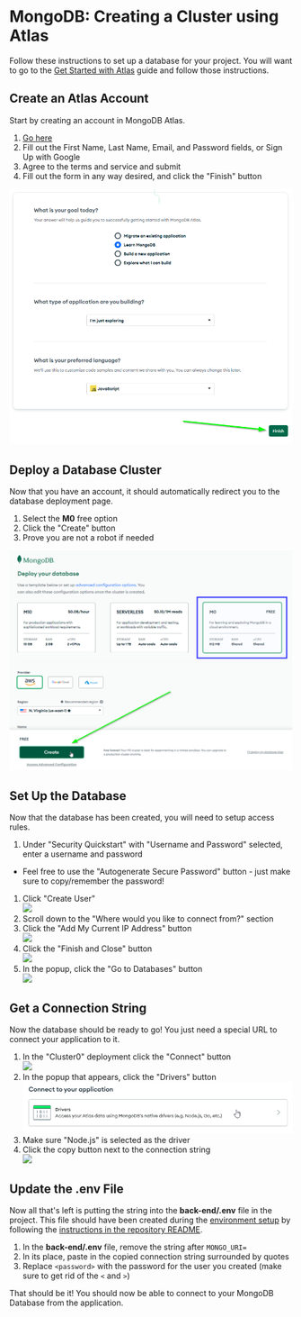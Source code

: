 # MongoDB: Creating a Cluster using Atlas
Follow these instructions to set up a database for your project. You will want to go to the [Get Started with Atlas](https://www.mongodb.com/docs/atlas/getting-started/) guide and follow those instructions.

## Create an Atlas Account
Start by creating an account in MongoDB Atlas.

1. [Go here](https://www.mongodb.com/cloud/atlas/register)
1. Fill out the First Name, Last Name, Email, and Password fields, or Sign Up with Google
1. Agree to the terms and service and submit
1. Fill out the form in any way desired, and click the "Finish" button

![](Assets/MongoGoals.png)

## Deploy a Database Cluster
Now that you have an account, it should automatically redirect you to the database deployment page.

1. Select the **M0** free option
1. Click the "Create" button
1. Prove you are not a robot if needed

![](Assets/MongoFreeCreate.png)

## Set Up the Database
Now that the database has been created, you will need to setup access rules.

1. Under "Security Quickstart" with "Username and Password" selected, enter a username and password  
  - Feel free to use the "Autogenerate Secure Password" button - just make sure to copy/remember the password!
1. Click "Create User"  
  ![](Assets/atlasauthuser.png)
1. Scroll down to the "Where would you like to connect from?" section
1. Click the "Add My Current IP Address" button  
  ![](Assets/atlasaddip.png)
1. Click the "Finish and Close" button  
  ![](Assets/atlasfinclose.png)
1. In the popup, click the "Go to Databases" button  
  ![](Assets/atlasgotodb.png)

## Get a Connection String
Now the database should be ready to go! You just need a special URL to connect your application to it.

1. In the "Cluster0" deployment click the "Connect" button  
  ![](Assets/atlasconnect.png)
1. In the popup that appears, click the "Drivers" button  
  ![](Assets/MongoDrivers.png)
1. Make sure "Node.js" is selected as the driver
1. Click the copy button next to the connection string  
  ![](Assets/atlascopystring.png)

## Update the .env File
Now all that's left is putting the string into the **back-end/.env** file in the project. This file should have been created during the [environment setup](EnvironmentSetup.md) by following the [instructions in the repository README](https://github.com/hto-projects/friendpardy#setting-up-the-environment-variables).

1. In the **back-end/.env** file, remove the string after `MONGO_URI=`
1. In its place, paste in the copied connection string surrounded by quotes
1. Replace `<password>` with the password for the user you created (make sure to get rid of the `<` and `>`)

That should be it! You should now be able to connect to your MongoDB Database from the application.
